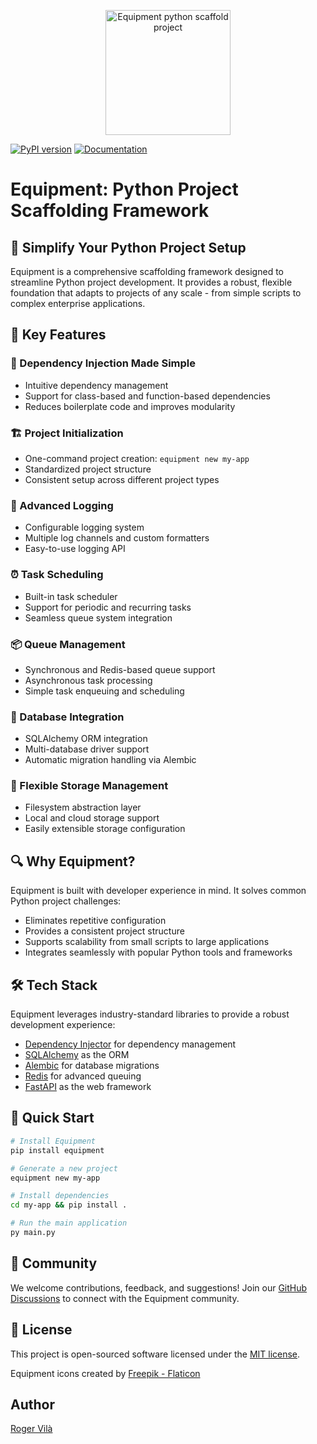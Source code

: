 <p align="center"><img src="https://rogervila.es/static/img/equipment-logo.png" alt="Equipment python scaffold project" height="200" /></p>

[![PyPI version](https://badge.fury.io/py/equipment.svg)](https://badge.fury.io/py/equipment)
[![Documentation](https://img.shields.io/badge/docs-latest-blue.svg)](https://equipment.rogervila.es)

# Equipment: Python Project Scaffolding Framework

## 🚀 Simplify Your Python Project Setup

Equipment is a comprehensive scaffolding framework designed to streamline Python project development. It provides a robust, flexible foundation that adapts to projects of any scale - from simple scripts to complex enterprise applications.

## 🌟 Key Features

### 🔧 Dependency Injection Made Simple
- Intuitive dependency management
- Support for class-based and function-based dependencies
- Reduces boilerplate code and improves modularity

### 🏗️ Project Initialization
- One-command project creation: `equipment new my-app`
- Standardized project structure
- Consistent setup across different project types

### 📝 Advanced Logging
- Configurable logging system
- Multiple log channels and custom formatters
- Easy-to-use logging API

### ⏰ Task Scheduling
- Built-in task scheduler
- Support for periodic and recurring tasks
- Seamless queue system integration

### 📦 Queue Management
- Synchronous and Redis-based queue support
- Asynchronous task processing
- Simple task enqueuing and scheduling

### 💾 Database Integration
- SQLAlchemy ORM integration
- Multi-database driver support
- Automatic migration handling via Alembic

### 💽 Flexible Storage Management
- Filesystem abstraction layer
- Local and cloud storage support
- Easily extensible storage configuration

## 🔍 Why Equipment?

Equipment is built with developer experience in mind. It solves common Python project challenges:
- Eliminates repetitive configuration
- Provides a consistent project structure
- Supports scalability from small scripts to large applications
- Integrates seamlessly with popular Python tools and frameworks

## 🛠️ Tech Stack

Equipment leverages industry-standard libraries to provide a robust development experience:
- [Dependency Injector](https://python-dependency-injector.ets-labs.org/) for dependency management
- [SQLAlchemy](https://www.sqlalchemy.org/) as the ORM
- [Alembic](https://alembic.sqlalchemy.org/en/latest/) for database migrations
- [Redis](https://redis.io/) for advanced queuing
- [FastAPI](https://fastapi.tiangolo.com/) as the web framework

## 🚀 Quick Start

```bash
# Install Equipment
pip install equipment

# Generate a new project
equipment new my-app

# Install dependencies
cd my-app && pip install .

# Run the main application
py main.py
```

## 🤝 Community

We welcome contributions, feedback, and suggestions! Join our [GitHub Discussions](https://github.com/rogervila/equipment/discussions) to connect with the Equipment community.

## 📄 License

This project is open-sourced software licensed under the [MIT license](https://opensource.org/licenses/MIT).

Equipment icons created by <a href="https://www.flaticon.com/free-icons/toolbox">Freepik - Flaticon</a>

## Author

[Roger Vilà](https://github.com/rogervila)
